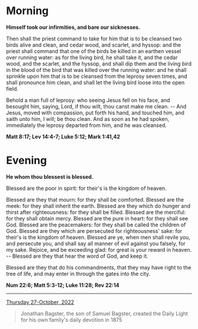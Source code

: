 # Morning

**Himself took our infirmities, and bare our sicknesses.**
 
Then shall the priest command to take for him that is to be cleansed two birds alive and clean, and cedar wood, and scarlet, and hyssop: and the priest shall command that one of the birds be killed in an earthen vessel over running water: as for the living bird, he shall take it, and the cedar wood, and the scarlet, and the hyssop, and shall dip them and the living bird in the blood of the bird that was killed over the running water: and he shall sprinkle upon him that is to be cleansed from the leprosy seven times, and shall pronounce him clean, and shall let the living bird loose into the open field.
 
Behold a man full of leprosy: who seeing Jesus fell on his face, and besought him, saying, Lord, if thou wilt, thou canst make me clean. -- And Jesus, moved with compassion, put forth his hand, and touched him, and saith unto him, I will; be thou clean. And as soon as he had spoken, immediately the leprosy departed from him, and he was cleansed.  

**Matt 8:17; Lev 14:4-7; Luke 5:12; Mark 1:41,42**

# Evening

**He whom thou blessest is blessed.**
 
Blessed are the poor in spirit: for their's is the kingdom of heaven.
 
Blessed are they that mourn: for they shall be comforted. Blessed are the meek: for they shall inherit the earth. Blessed are they which do hunger and thirst after righteousness: for they shall be filled. Blessed are the merciful: for they shall obtain mercy. Blessed are the pure in heart: for they shall see God. Blessed are the peacemakers: for they shall be called the children of God. Blessed are they which are persecuted for righteousness' sake: for their's is the kingdom of heaven. Blessed are ye, when men shall revile you, and persecute you, and shall say all manner of evil against you falsely, for my sake. Rejoice, and be exceeding glad: for great is your reward in heaven. -- Blessed are they that hear the word of God, and keep it.
 
Blessed are they that do his commandments, that they may have right to the tree of life, and may enter in through the gates into the city.  

**Num 22:6; Matt 5:3-12; Luke 11:28; Rev 22:14**

---

[Thursday 27-October, 2022](https://t.me/s/daily_light)

> Jonathan Bagster, the son of Samuel Bagster, created the Daily Light for his own family's daily devotion in 1875

